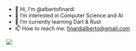 - 👋 Hi, I’m @albertofinardi
- 👀 I’m interested in Computer Science and AI
- 🌱 I’m currently learning Dart & Rust
- 📫 How to reach me: finardialberto@gmail.com

<img src="{https://github-profile-summary-cards.vercel.app/api/cards/profile-details?username=albertofinardi&theme=vue}" />

